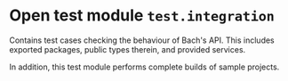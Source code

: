 # Open test module `test.integration`

Contains test cases checking the behaviour of Bach's API.
This includes exported packages, public types therein, and provided services.

In addition, this test module performs complete builds of sample projects.
